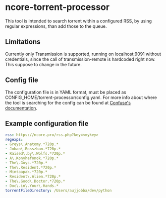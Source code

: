 # ncore-torrent-processor
This tool is intended to search torrent within a configured RSS, by using regular expressions, than add those to the queue.
## Limitations
Currently only Transmission is supported, running on localhost:9091 without credentials, since the call of transmission-remote is hardcoded right now.  This suppose to change in the future.
## Config file
The configuration file is in YAML format, must be placed as CONFIG_HOME/torrent-processor/config.yaml.  For more info about where the tool is searching for the config can be found at [Confuse's documentation](https://confuse.readthedocs.io/en/latest/usage.html#search-paths).
## Example configuration file
```yaml
rss: https://ncore.pro/rss.php?key=<mykey>
regexps:
- Greys\.Anatomy.*720p.*
- Joban\.Rosszban.*720p.*
- Raised\.by\.Wolfs.*720p.*
- A\.Konyhafonok.*720p.*
- The\.Guys.*720p.*
- The\.Resident.*720p.*
- Mintaapak.*720p.*
- Resident\.Alien.*720p.*
- The\.Good\.Doctor.*720p.*
- Doc\.in\.Your\.Hands.*
torrentFileDirectory: /Users/aujjobba/dev/python
```
